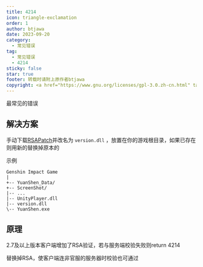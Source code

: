 ```yaml
---
title: 4214
icon: triangle-exclamation
order: 1
author: btjawa
date: 2023-09-20
category:
  - 常见错误
tag:
  - 常见错误
  - 4214
sticky: false
star: true
footer: 转载时请附上原作者btjawa
copyright: <a href="https://www.gnu.org/licenses/gpl-3.0.zh-cn.html" target="_blank">GPL-3.0 协议</a>&nbsp;版权所有 © 2023 <a href="https://github.com/btjawa/BGP-docs" target="_blank">btjawa</a>
---
```


最常见的错误
<!-- more -->

## 解决方案

手动下载[RSAPatch](https://proxy.btl-cdn.top/?url=https://github.com/kuma-dayo/RSAPatch/releases/download/v1.6.0/RSAPatch.dll)并改名为 `version.dll` ，放置在你的游戏根目录，如果已存在则用新的替换掉原本的

示例

```shell {7}
Genshin Impact Game
|
+-- YuanShen_Data/
+-- ScreenShot/
|-- ...
|-- UnityPlayer.dll
|-- version.dll
\-- YuanShen.exe
```

## 原理

2.7及以上版本客户端增加了RSA验证，若与服务端校验失败则return 4214

替换掉RSA，使客户端连非官服的服务器时校验也可通过